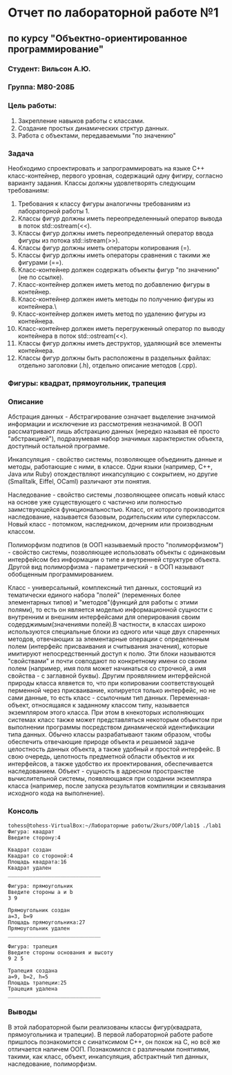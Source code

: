 # Отчет по лабораторной работе №1
## по курсу "Объектно-ориентированное программирование"

### Студент: Вильсон А.Ю.
### Группа: М80-208Б

### Цель работы:
1. Закрепление навыков работы с классами.
2. Создание простых динамических стрктур данных.
3. Работа с объектами, передаваемыми "по значению"
### Задача
Необходимо спроектировать и запрограммировать на языке C++ класс-контейнер, первого уровная, содержащий одну фигиру, согласно варианту задания.
Классы должны удовлетворять следующим требованиям:
1. Требования к классу фигуры аналогичны требованиям из лабораторной работы 1.
2. Классы фигур должны иметь переопределенныый оператор вывода в поток std::ostream(<<).
3. Классы фигур должны иметь переопределенный оператор ввода фигуры из потока std::istream(>>).
4. Классы фигур должны иметь операторы копирования (=).
5. Классы фигур должны иметь операторы сравнения с такими же фигурами (==).
6. Класс-контейнер должен содержать объекты фигур "по значению" (не по ссылке).
7. Класс-контейнер должен иметь метод по добавлению фигуры в контейнер.
8. Класс-контейнер должен иметь методы по получению фигуры из контейнера.\
9. Класс-контейнер должен иметь метод по удалению фигуры из контейнера.
10. Класс-контейнер должен иметь перегруженный оператор по выводу контейнера в поток std::ostream(<<).
11.  Классы фигур должны иметь деструктор, удаляющий все элементы контейнера.
12.  Классы фигур должны быть расположены в раздельных файлах: отдельно заголовки (.h), отдельно описание методов (.cpp).

### Фигуры: квадрат, прямоугольник, трапеция

### Описание

Абстрация данных - Абстрагирование означает выделение значимой информации и исключение из рассмотрения незначимой. В ООП рассматривают лишь абстракцию данных (нередко называя её просто "абстракцией"), подразумевая набор значимых характеристик объекта, доступный остальной программе.

Инкапсуляция - свойство системы, позволяющее объединить данные и методы, работающие с ними, в классе. Одни языки (например, С++, Java или Ruby) отождествляют инкапсуляцию с сокрытием, но другие (Smalltalk, Eiffel, OCaml) различают эти понятия.

Наследование - свойство системы ,позволяющеее описать новый класс на основе уже существующего с частично или полностью заимствующейся функциональностью. Класс, от которого производится наследование, называется базовым, родительским или суперклассом. Новый класс - потомком, наследником, дочерним или производным классом.

Полиморфизм подтипов (в ООП называемый просто "полиморфизмом") - свойство системы, позволяющее использовать объекты с одинаковым интерфейсом без информации о типе и внутренней структуре объекта. Другой вид полиморфизма - параметрический - в ООП называют обобщенным программированием.

Класс - универсальный, комплексный тип данных, состоящий из тематически единого набора "полей" (переменных более элементарных типов) и "методов"(функций для работы с этими полями), то есть он является моделью информационной сущности с внутренним и внешним интерфейсами для оперирования своим содерджимым(значениями полей).В частности, в классах широко используются специальные блоки из одного или чаще двух спаренных методов, отвечающих за элементарные операции с определенным полем (интерфейс присваивания и считывания значения), которые имитируют непосредственный доступ к полю. Эти блоки называются "свойствами" и почти совподают по конкретному имени со своим полем (например, имя поля может начинаться со строчной, а имя свойства - с заглавной буквы). Другим проявлянием интерфейсной природы класса ялвяется то, что при копировании соответствующей перменной через присваивание, копируется только интерфейс, но не сами данные, то есть класс - ссылочным тип данных. Переменная-объект, относящаяся к заданному классом типу, называется экземпляром этого класса. При этом в кнекоторых исполняющих системах класс также может представляться некоторым объектом при выполнении программы посредством динамической идентификации типа данных. Обычно классы разрабатывают таким образом, чтобы обеспечить отвечающие природе объекта и решаемой задаче целостность данных объекта, а также удобный и простой интерфейс. В свою очередь, целотность предметной области объектов и их интерфейсов, а также удобство их проектирования, обеспечивается наследованием. Объект - сущность в адресном пространстве вычислительной системы, появляющаяся при создании экземпляра класса (например, после запуска результатов компиляции и связывания исходного кода на выполнение).


  ### Консоль
    tohess@tohess-VirtualBox:~/Лабораторные работы/2kurs/OOP/lab1$ ./lab1
    Фигура: квадрат
    Введите сторону:4

    Квадрат создан
    Квадрат со стороной:4
    Площадь квадрата:16
    Квадрат удален
    ______________________________

    Фигура: прямоугольник
    Введите стороны a и b
    3 9

    Прямоугольник создан
    a=3, b=9
    Площадь прямоугольника:27
    Прямоугольник удален
    ______________________________

    Фигура: трапеция
    Введите стороны основания и высоту
    9 2 5

    Трапеция создана
    a=9, b=2, h=5
    Площадь трапеции:25
    Трацеция удалена
    ______________________________



### Выводы

В этой лабораторной были реализованы классы фигур(квадрата, прямоугольника и трапеции). В первой лабораторной работе работе пришлось познакомится с синатксимом C++, он похож на C, но всё же отличается наличем ООП. Познакомился с различными понятиями, такими, как класс, объект, инкапсуляция, абстрактный тип данных, наследование, полиморфизм.
